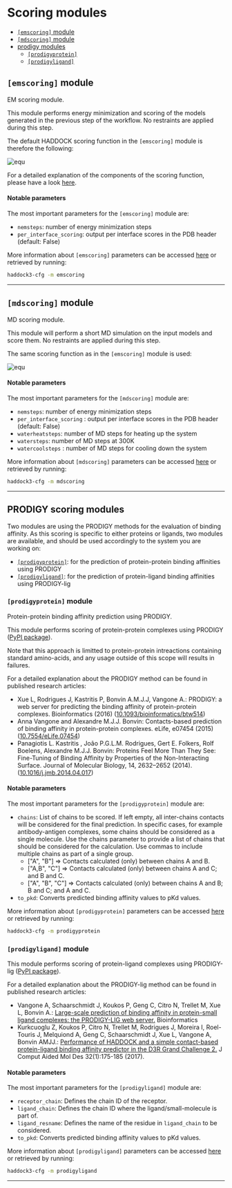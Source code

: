 # Scoring modules

- [`[emscoring]` module](#emscoring-module)
- [`[mdscoring]` module](#mdscoring-module)
- [prodigy modules](#prodigy-scoring-modules)
  - [`[prodigyprotein]`](#prodigyprotein-module)
  - [`[prodigyligand]`](#prodigyligand-module)

## `[emscoring]` module

EM scoring module.

This module performs energy minimization and scoring of the models generated in
the previous step of the workflow. No restraints are applied during this step.

The default HADDOCK scoring function in the `[emscoring]` module is therefore the following:

![equ](https://latex.codecogs.com/gif.latex?HS=1.0E_{vdw}&plus;0.2E_{elec}&plus;0.0E_{air}&plus;1.0E_{desolv})

For a detailed explanation of the components of the scoring function, please have a look [here](../haddocking.md#haddock-scoring-function).

#### Notable parameters

The most important parameters for the `[emscoring]` module are:

- `nemsteps`: number of energy minimization steps
- `per_interface_scoring`: output per interface scores in the PDB header (default: False)


More information about `[emscoring]` parameters can be accessed [here](https://bonvinlab.org/haddock3/modules/scoring/haddock.modules.scoring.emscoring.html#default-parameters) or retrieved by running:

```bash
haddock3-cfg -m emscoring
```

<hr>

## `[mdscoring]` module

MD scoring module.

This module will perform a short MD simulation on the input models and
score them. No restraints are applied during this step.

The same scoring function as in the `[emscoring]` module is used:

![equ](https://latex.codecogs.com/gif.latex?HS=1.0E_{vdw}&plus;0.2E_{elec}&plus;0.0E_{air}&plus;1.0E_{desolv})

#### Notable parameters

The most important parameters for the `[mdscoring]` module are:

- `nemsteps`: number of energy minimization steps
- `per_interface_scoring` : output per interface scores in the PDB header (default: False)
- `waterheatsteps`: number of MD steps for heating up the system
- `watersteps`: number of MD steps at 300K
- `watercoolsteps` : number of MD steps for cooling down the system

More information about `[mdscoring]` parameters can be accessed [here](https://bonvinlab.org/haddock3/modules/scoring/haddock.modules.scoring.mdscoring.html#default-parameters) or retrieved by running:

```bash
haddock3-cfg -m mdscoring
```

<hr>

## PRODIGY scoring modules

Two modules are using the PRODIGY methods for the evaluation of binding affinity.
As this scoring is specific to either proteins or ligands, two modules are available, and should be used accordingly to the system you are working on:
- [`[prodigyprotein]`](#prodigyprotein-module): for the prediction of protein-protein binding affinities using PRODIGY
- [`[prodigyligand]`](#prodigyligand-module): for the prediction of protein-ligand binding affinities using PRODIGY-lig


### `[prodigyprotein]` module

Protein-protein binding affinity prediction using PRODIGY.

This module performs scoring of protein-protein complexes using PRODIGY ([PyPI package](https://pypi.org/project/prodigy-prot/)).

Note that this approach is limitted to protein-protein intreactions containing standard amino-acids, and any usage outside of this scope will results in failures.

For a detailed explanation about the PRODIGY method can be found in published research articles:
- Xue L, Rodrigues J, Kastritis P, Bonvin A.M.J.J, Vangone A.: PRODIGY: a web server for predicting the binding affinity of protein-protein complexes. Bioinformatics (2016) ([10.1093/bioinformatics/btw514](https://doi.org/10.1093/bioinformatics/btw514))
- Anna Vangone and Alexandre M.J.J. Bonvin: Contacts-based prediction of binding affinity in protein-protein complexes. eLife, e07454 (2015) ([10.7554/eLife.07454](https://doi.org/10.7554/elife.07454))
- Panagiotis L. Kastritis , João P.G.L.M. Rodrigues, Gert E. Folkers, Rolf Boelens, Alexandre M.J.J. Bonvin: Proteins Feel More Than They See: Fine-Tuning of Binding Affinity by Properties of the Non-Interacting Surface. Journal of Molecular Biology, 14, 2632–2652 (2014). ([10.1016/j.jmb.2014.04.017](https://doi.org/10.1016/j.jmb.2014.04.017))


#### Notable parameters

The most important parameters for the `[prodigyprotein]` module are:

- `chains`: List of chains to be scored. If left empty, all inter-chains contacts will be considered for the final prediction. In specific cases, for example antibody-antigen complexes, some chains should be considered as a single molecule. Use the chains parameter to provide a list of chains that should be considered for the calculation. Use commas to include multiple chains as part of a single group.
  - ["A", "B"]      => Contacts calculated (only) between chains A and B.
  - ["A,B", "C"]    => Contacts calculated (only) between chains A and C; and B and C.
  - ["A", "B", "C"] => Contacts calculated (only) between chains A and B; B and C; and A and C.
- `to_pkd`: Converts predicted binding affinity values to pKd values.


More information about `[prodigyprotein]` parameters can be accessed [here](https://bonvinlab.org/haddock3/modules/scoring/haddock.modules.scoring.prodigyprotein.html#default-parameters) or retrieved by running:

```bash
haddock3-cfg -m prodigyprotein
```


### `[prodigyligand]` module

This module performs scoring of protein-ligand complexes using PRODIGY-lig ([PyPI package](https://pypi.org/project/prodigy-lig/)).

For a detailed explanation about the PRODIGY-lig method can be found in published research articles:
- Vangone A, Schaarschmidt J, Koukos P, Geng C, Citro N, Trellet M, Xue L, Bonvin A.: [Large-scale prediction of binding affinity in protein-small ligand complexes: the PRODIGY-LIG web server.](https://doi.org/10.1093/bioinformatics/bty816) Bioinformatics
- Kurkcuoglu Z, Koukos P, Citro N, Trellet M, Rodrigues J, Moreira I, Roel-Touris J, Melquiond A, Geng C, Schaarschmidt J, Xue L, Vangone A, Bonvin AMJJ.: [Performance of HADDOCK and a simple contact-based protein-ligand binding affinity predictor in the D3R Grand Challenge 2.](https://link.springer.com/article/10.1007/s10822-017-0049-y) J Comput Aided Mol Des 32(1):175-185 (2017).


#### Notable parameters

The most important parameters for the `[prodigyligand]` module are:

- `receptor_chain`: Defines the chain ID of the receptor.
- `ligand_chain`: Defines the chain ID where the ligand/small-molecule is part of.
- `ligand_resname`: Defines the name of the residue in `ligand_chain` to be considered.
- `to_pkd`: Converts predicted binding affinity values to pKd values.


More information about `[prodigyligand]` parameters can be accessed [here](https://bonvinlab.org/haddock3/modules/scoring/haddock.modules.scoring.prodigyligand.html#default-parameters) or retrieved by running:

```bash
haddock3-cfg -m prodigyligand
```

<hr>
